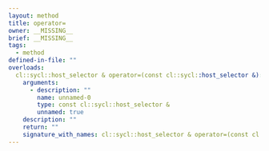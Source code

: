 ```yaml
---
layout: method
title: operator=
owner: __MISSING__
brief: __MISSING__
tags:
  - method
defined-in-file: ""
overloads:
  cl::sycl::host_selector & operator=(const cl::sycl::host_selector &):
    arguments:
      - description: ""
        name: unnamed-0
        type: const cl::sycl::host_selector &
        unnamed: true
    description: ""
    return: ""
    signature_with_names: cl::sycl::host_selector & operator=(const cl::sycl::host_selector &)
---
```

